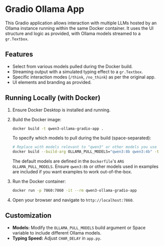 # Gradio Ollama App 

This Gradio application allows interaction with multiple LLMs hosted by an Ollama instance running within the same Docker container. It uses the UI structure and logic as provided, with Ollama models streamed to a `gr.Textbox`.

## Features

- Select from various models pulled during the Docker build.
- Streaming output with a simulated typing effect to a `gr.Textbox`.
- Specific interaction modes (`/think`, `/no_think`) as per the original app.
- UI elements and branding as provided.

## Running Locally (with Docker)

1.  Ensure Docker Desktop is installed and running.
2.  Build the Docker image:
    ```bash
    docker build -t qwen3-ollama-gradio-app .
    ```
    To specify which models to pull during the build (space-separated):
    ```bash
    # Replace with models relevant to "qwen3" or other models you use
    docker build --build-arg OLLAMA_PULL_MODELS="qwen3:8b qwen3:4b" -t qwen3-ollama-gradio-app .
    ```
    The default models are defined in the `Dockerfile`'s `ARG OLLAMA_PULL_MODELS`. Ensure `qwen3:8b` or other models used in examples are included if you want examples to work out-of-the-box.

3.  Run the Docker container:
    ```bash
    docker run -p 7860:7860 -it --rm qwen3-ollama-gradio-app
    ```
4.  Open your browser and navigate to `http://localhost:7860`.

## Customization

-   **Models:** Modify the `OLLAMA_PULL_MODELS` build argument or Space variable to include different Ollama models.
-   **Typing Speed:** Adjust `CHAR_DELAY` in `app.py`.
